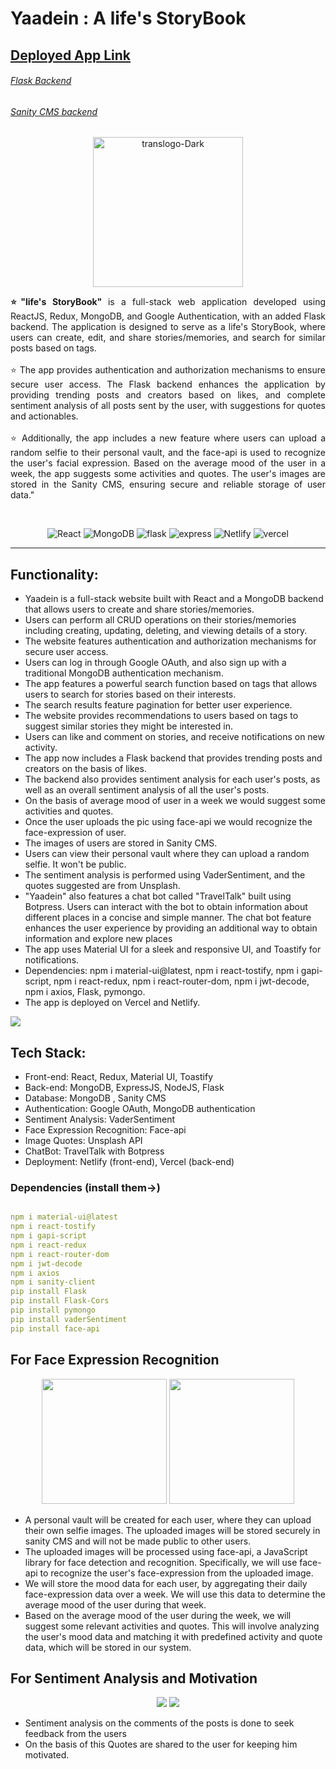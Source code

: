 # Yaadein : A life's StoryBook

<h2><a href="https://life-storybook.netlify.app">Deployed App Link</a></h2>
<h6><a href="https://github.com/DeepakkPatil/flaskbackend-yaadein">Flask Backend</a></h6>
<h6><a href="https://github.com/DeepakkPatil/sanity-yaadein">Sanity CMS backend </a></h6>

<p align="center">
  <img src="https://i.ibb.co/TgbrjTg/translogo-Dark.png" alt="translogo-Dark" width="240" />

<p align="justify"> <b> ⭐"life's StoryBook" </b> is a full-stack web application developed using ReactJS, Redux, MongoDB, and Google Authentication, with an added Flask backend. The application is designed to serve as a life's StoryBook, where users can create, edit, and share stories/memories, and search for similar posts based on tags.<br /><br />
⭐ The app provides authentication and authorization mechanisms to ensure secure user access. The Flask backend enhances the application by providing trending posts and creators based on likes, and complete sentiment analysis of all posts sent by the user, with suggestions for quotes and actionables. <br /> <br />
⭐ Additionally, the app includes a new feature where users can upload a random selfie to their personal vault, and the face-api is used to recognize the user's facial expression. Based on the average mood of the user in a week, the app suggests some activities and quotes. The user's images are stored in the Sanity CMS, ensuring secure and reliable storage of user data."</p>
  


</p>

<br /> 
<p align="center">
    <img alt="React" src="https://img.shields.io/badge/react-%2320232a.svg?style=for-the-badge&logo=react&logoColor=%2361DAFB"> </a>
    <img alt="MongoDB" src="https://img.shields.io/badge/MongoDB-%234ea94b.svg?style=for-the-badge&logo=mongodb&logoColor=white"> </a>
    <img alt="flask" src="https://img.shields.io/badge/flask-%23000.svg?style=for-the-badge&logo=flask&logoColor=white"> </a>
     <img alt="express" src="https://img.shields.io/badge/express.js-%23404d59.svg?style=for-the-badge&logo=express&logoColor=%2361DAFB"> </a> 
     <img alt="Netlify" src="https://img.shields.io/badge/netlify-%23000000.svg?style=for-the-badge&logo=netlify&logoColor=#00C7B7"> </a> 
     <img alt="vercel" src="https://img.shields.io/badge/vercel-%23000000.svg?style=for-the-badge&logo=vercel&logoColor=white"> </a> 
     
</p>

<hr />
<h2>Functionality: </h2>

- Yaadein is a full-stack website built with React and a MongoDB backend that allows users to create and share stories/memories.
- Users can perform all CRUD operations on their stories/memories including creating, updating, deleting, and viewing details of a story.
- The website features authentication and authorization mechanisms for secure user access.
- Users can log in through Google OAuth, and also sign up with a traditional MongoDB authentication mechanism.
- The app features a powerful search function based on tags that allows users to search for stories based on their interests.
- The search results feature pagination for better user experience.
- The website provides recommendations to users based on tags to suggest similar stories they might be interested in.
- Users can like and comment on stories, and receive notifications on new activity.
- The app now includes a Flask backend that provides trending posts and creators on the basis of likes.
- The backend also provides sentiment analysis for each user's posts, as well as an overall sentiment analysis of all the user's posts.
- On the basis of average mood of user in a week we would suggest some activities and quotes.
- Once the user uploads the pic using face-api we would recognize the face-expression of user.
- The images of users are stored in Sanity CMS.
- Users can view their personal vault where they can upload a random selfie. It won't be public.
- The sentiment analysis is performed using VaderSentiment, and the quotes suggested are from Unsplash.
- "Yaadein" also features a chat bot called "TravelTalk" built using Botpress. Users can interact with the bot to obtain information about different places in a concise and simple manner. The chat bot feature enhances the user experience by providing an additional way to obtain information and explore new places
- The app uses Material UI for a sleek and responsive UI, and Toastify for notifications.
- Dependencies: npm i material-ui@latest, npm i react-tostify, npm i gapi-script, npm i react-redux, npm i react-router-dom, npm i jwt-decode, npm i axios, Flask, pymongo.
- The app is deployed on Vercel and Netlify.

<img src="https://i.ibb.co/rtR6hC3/final-Yaadein.png" />



<h2> Tech Stack: </h2>

- Front-end: React, Redux, Material UI, Toastify
- Back-end: MongoDB, ExpressJS, NodeJS, Flask
- Database: MongoDB , Sanity CMS
- Authentication: Google OAuth, MongoDB authentication
- Sentiment Analysis: VaderSentiment
- Face Expression Recognition: Face-api
- Image Quotes: Unsplash API
- ChatBot: TravelTalk with Botpress
- Deployment: Netlify (front-end), Vercel (back-end)
  

  
 <h3>Dependencies (install them->)</h3>
 
```yaml

npm i material-ui@latest
npm i react-tostify
npm i gapi-script
npm i react-redux
npm i react-router-dom
npm i jwt-decode
npm i axios
npm i sanity-client
pip install Flask
pip install Flask-Cors
pip install pymongo
pip install vaderSentiment
pip install face-api


```

<h2>For Face Expression Recognition</h2>





<p align="center" >
 
  <img src="https://i.ibb.co/xhr3Jx4/Face-Recog.jpg" width="200"/>
  
  <img src="https://i.ibb.co/VqzFCD9/one.png" width="200"/>
</p>


- A personal vault will be created for each user, where they can upload their own selfie images. The uploaded images will be stored securely in sanity CMS and will not be made public to other users.
- The uploaded images will be processed using face-api, a JavaScript library for face detection and recognition. Specifically, we will use face-api to recognize the user's face-expression from the uploaded image.
- We will store the mood data for each user, by aggregating their daily face-expression data over a week. We will use this data to determine the average mood of the user during that week.
- Based on the average mood of the user during the week, we will suggest some relevant activities and quotes. This will involve analyzing the user's mood data and matching it with predefined activity and quote data, which will be stored in our system.


<h2>For Sentiment Analysis and Motivation </h2>

<p align="center">
  
<img src="https://github.com/DeepakkPatil/yaadein/assets/108725514/fb4f6024-73de-4e90-a4fa-470013b1efc9" />

<img src="https://github.com/DeepakkPatil/yaadein/assets/108725514/30909447-a9f8-454b-a5e6-d2de3c494720" />
</p>

- Sentiment analysis on the comments of the posts is done to seek feedback from the users
- On the basis of this Quotes are shared to the user for keeping him motivated.


